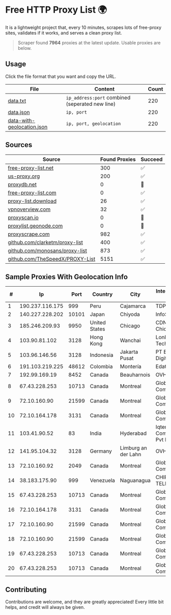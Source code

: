 
# Free HTTP Proxy List 🌍

It is a lightweight project that, every 10 minutes, scrapes lots of free-proxy sites, validates if it works, and serves a clean proxy list.


> Scraper found **7964** proxies at the latest update. Usable proxies are below.

## Usage

Click the file format that you want and copy the URL.


|File|Content|Count|
|----|-------|-----|
|[data.txt](https://raw.githubusercontent.com/themiralay/Proxy-List-World/master/data.txt)|`ip_address:port` combined (seperated new line)|220|
|[data.json](https://raw.githubusercontent.com/themiralay/Proxy-List-World/master/data.json)|`ip, port`|220|
|[data-with-geolocation.json](https://raw.githubusercontent.com/themiralay/Proxy-List-World/master/data-with-geolocation.json)|`ip, port, geolocation`|220|

## Sources

|Source|Found Proxies|Succeed|
|------|-------------|-------|
|[free-proxy-list.net](https://free-proxy-list.net)|300|✅|
|[us-proxy.org](https://www.us-proxy.org)|200|✅|
|[proxydb.net](http://proxydb.net)|0|🚫|
|[free-proxy-list.com](https://free-proxy-list.com/?page=&port=&type%5B%5D=http&type%5B%5D=https&up_time=0&search=Search)|0|✅|
|[proxy-list.download](https://www.proxy-list.download/HTTP)|26|✅|
|[vpnoverview.com](https://vpnoverview.com/privacy/anonymous-browsing/free-proxy-servers)|32|✅|
|[proxyscan.io](https://www.proxyscan.io)|0|🚫|
|[proxylist.geonode.com](https://proxylist.geonode.com/api/proxy-list?limit=300&page=1&sort_by=lastChecked&sort_type=desc&protocols=http,https)|0|🚫|
|[proxyscrape.com](https://api.proxyscrape.com/v2/?request=displayproxies&protocol=http&timeout=10000&country=all&ssl=all&anonymity=all)|982|✅|
|[github.com/clarketm/proxy-list](https://raw.githubusercontent.com/clarketm/proxy-list/master/proxy-list-raw.txt)|400|✅|
|[github.com/monosans/proxy-list](https://raw.githubusercontent.com/monosans/proxy-list/main/proxies/http.txt)|873|✅|
|[github.com/TheSpeedX/PROXY-List](https://raw.githubusercontent.com/TheSpeedX/PROXY-List/master/http.txt)|5151|✅|


## Sample Proxies With Geolocation Info

|#|Ip|Port|Country|City|Internet Service Provider|
|-|--|----|-------|----|-------------------------|
|1|190.237.116.175|999|Peru|Cajamarca|TDP-GRS|
|2|140.227.228.202|10101|Japan|Chiyoda|InfoSphere|
|3|185.246.209.93|9950|United States|Chicago|CDN77 - Chicago POP II|
|4|103.90.81.102|3128|Hong Kong|Wanchai|Lonlife Technology Co.|
|5|103.96.146.56|3128|Indonesia|Jakarta Pusat|PT Era Awan Digital|
|6|191.103.219.225|48612|Colombia|Montería|Edatel S.a. E.S.P|
|7|192.99.169.19|8452|Canada|Beauharnois|OVH SAS|
|8|67.43.228.253|10713|Canada|Montreal|GloboTech Communications|
|9|72.10.160.90|21599|Canada|Montreal|GloboTech Communications|
|10|72.10.164.178|3131|Canada|Montreal|GloboTech Communications|
|11|103.41.90.52|83|India|Hyderabad|Iqtera Communication Pvt Ltd|
|12|141.95.104.32|3128|Germany|Limburg an der Lahn|OVH SAS|
|13|72.10.160.92|2049|Canada|Montreal|GloboTech Communications|
|14|38.183.175.90|999|Venezuela|Naguanagua|CHIRCALNET TELECOM, C.A.|
|15|67.43.228.253|10713|Canada|Montreal|GloboTech Communications|
|16|72.10.164.178|3131|Canada|Montreal|GloboTech Communications|
|17|72.10.160.90|21599|Canada|Montreal|GloboTech Communications|
|18|72.10.160.90|21599|Canada|Montreal|GloboTech Communications|
|19|67.43.228.253|10713|Canada|Montreal|GloboTech Communications|
|20|67.43.228.253|10713|Canada|Montreal|GloboTech Communications|



## Contributing

Contributions are welcome, and they are greatly appreciated! Every
little bit helps, and credit will always be given.

